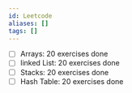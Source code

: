 ```yaml
---
id: Leetcode
aliases: []
tags: []
---
```


- [ ] Arrays: 20 exercises done
- [ ] linked List: 20 exercises done
- [ ] Stacks: 20 exercises done
- [ ] Hash Table: 20 exercises done
